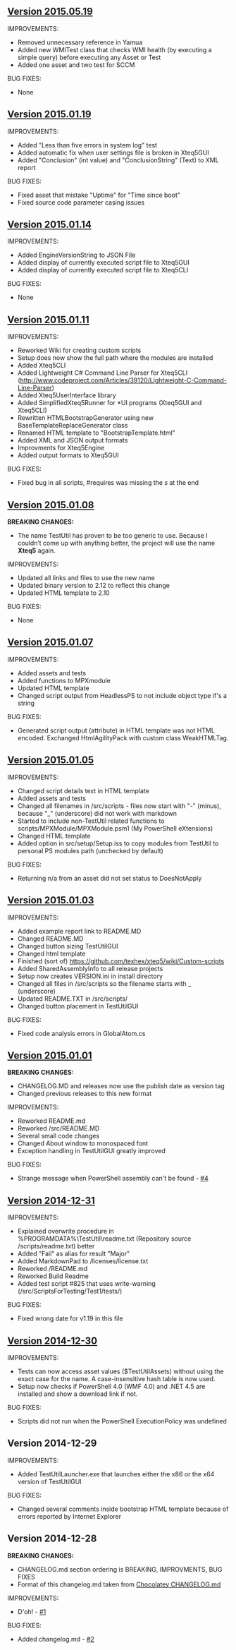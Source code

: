 ## [Version 2015.05.19](https://github.com/texhex/xteq5/releases/tag/v2015.05.19)

IMPROVEMENTS:

* Removed unnecessary reference in Yamua
* Added new WMITest class that checks WMI health (by executing a simple query) before executing any Asset or Test 
* Added one asset and two test for SCCM

BUG FIXES:

* None

## [Version 2015.01.19](https://github.com/texhex/xteq5/releases/tag/v2015.01.19)

IMPROVEMENTS:

* Added "Less than five errors in system log" test
* Added automatic fix when user settings file is broken in Xteq5GUI
* Added "Conclusion" (int value) and "ConclusionString" (Text) to XML report

BUG FIXES:

* Fixed asset that mistake "Uptime" for "Time since boot"
* Fixed source code parameter casing issues

## [Version 2015.01.14](https://github.com/texhex/xteq5/releases/tag/v2015.01.14)

IMPROVEMENTS:

* Added EngineVersionString to JSON File
* Added display of currently executed script file to Xteq5GUI
* Added display of currently executed script file to Xteq5CLI 

BUG FIXES:

* None

## [Version 2015.01.11](https://github.com/texhex/xteq5/releases/tag/v2015.01.11)

IMPROVEMENTS:

* Reworked Wiki for creating custom scripts
* Setup does now show the full path where the modules are installed
* Added Xteq5CLI
* Added Lightweight C# Command Line Parser for Xteq5CLI (http://www.codeproject.com/Articles/39120/Lightweight-C-Command-Line-Parser)
* Added Xteq5UserInterface library
* Added SimplifiedXteq5Runner for *UI programs (Xteq5GUI and Xteq5CLI)
* Rewritten HTMLBootstrapGenerator using new BaseTemplateReplaceGenerator class
* Renamed HTML template to "BootstrapTemplate.html"
* Added XML and JSON output formats
* Improvments for Xteq5Engine
* Added output formats to Xteq5GUI

BUG FIXES:

* Fixed bug in all scripts, #requires was missing the _s_ at the end

## [Version 2015.01.08](https://github.com/texhex/xteq5/releases/tag/v2015.01.08)

**BREAKING CHANGES:**

* The name TestUtil has proven to be too generic to use. Because I couldn’t come up with anything better, the project will use the name **Xteq5** again.  

IMPROVEMENTS:

* Updated all links and files to use the new name
* Updated binary version to 2.12 to reflect this change
* Updated HTML template to 2.10  

BUG FIXES:

* None

## [Version 2015.01.07](https://github.com/texhex/xteq5/releases/tag/v2015.01.07) 

IMPROVEMENTS:

 * Added assets and tests
 * Added functions to MPXmodule
 * Updated HTML template
 * Changed script output from HeadlessPS to not include object type if's a string
 
BUG FIXES:

 * Generated script output (attribute) in HTML template was not HTML encoded. Exchanged HtmlAgilityPack with custom class WeakHTMLTag.
  
## [Version 2015.01.05](https://github.com/texhex/xteq5/releases/tag/v2015.01.05) 

IMPROVEMENTS:

 * Changed script details text in HTML template
 * Added assets and tests
 * Changed all filenames in /src/scripts - files now start with "-" (minus), because "_" (underscore) did not work with markdown
 * Started to include non-TestUtil related functions to scripts/MPXModule/MPXModule.psm1 (My PowerShell eXtensions)
 * Changed HTML template
 * Added option in src/setup/Setup.iss to copy modules from TestUtil to personal PS modules path (unchecked by default)
 
BUG FIXES:

 * Returning n/a from an asset did not set status to DoesNotApply
 
## [Version 2015.01.03](https://github.com/texhex/xteq5/releases/tag/v2015.01.03) 

IMPROVEMENTS:

 * Added example report link to README.MD
 * Changed README.MD
 * Changed button sizing TestUtilGUI
 * Changed html template
 * Finished (sort of) https://github.com/texhex/xteq5/wiki/Custom-scripts
 * Added SharedAssemblyInfo to all release projects
 * Setup now creates VERSION.ini in install directory
 * Changed all files in /src/scripts so the filename starts with _ (underscore)
 * Updated README.TXT in /src/scripts/ 
 * Changed button placement in TestUtilGUI
 
BUG FIXES:

 * Fixed code analysis errors in GlobalAtom.cs

## [Version 2015.01.01](https://github.com/texhex/xteq5/releases/tag/v2015.01.01) 

**BREAKING CHANGES:**

* CHANGELOG.MD and releases now use the publish date as version tag 
* Changed previous releases to this new format  

IMPROVEMENTS:

 * Reworked README.md
 * Reworked /src/README.MD 
 * Several small code changes
 * Changed About window to monospaced font
 * Exception handling in TestUtilGUI greatly improved     
 
BUG FIXES:

 * Strange message when PowerShell assembly can't be found - [#4](https://github.com/texhex/xteq5/issues/4)

## [Version 2014-12-31](https://github.com/texhex/xteq5/releases/tag/v1.20) 

IMPROVEMENTS:

 * Explained overwrite procedure in %PROGRAMDATA%\TestUtil\readme.txt (Repository source /scripts/readme.txt) better
 * Added "Fail" as alias for result "Major"
 * Added MarkdownPad to /licenses/license.txt
 * Reworked /README.md
 * Reworked Build Readme
 * Added test script #825 that uses write-warning (/src/ScriptsForTesting/Test1/tests/)
 
BUG FIXES:

 * Fixed wrong date for v1.19 in this file

## [Version 2014-12-30](https://github.com/texhex/xteq5/releases/tag/v1.19)

IMPROVEMENTS:

 * Tests can now access asset values ($TestUtilAssets) without using the exact case for the name. A case-insensitive hash table is now used.
 * Setup now checks if PowerShell 4.0 (WMF 4.0) and .NET 4.5 are installed and show a download link if not. 
 
BUG FIXES:

 * Scripts did not run when the PowerShell ExecutionPolicy was undefined
 
## <a name="1.15">Version 2014-12-29</a>

IMPROVEMENTS:

 * Added TestUtilLauncher.exe that launches either the x86 or the x64 version of TestUtilGUI
 
BUG FIXES:

 * Changed several comments inside bootstrap HTML template because of errors reported by Internet Explorer
 
## <a name="1.14">Version 2014-12-28</a>

**BREAKING CHANGES:**

 * CHANGELOG.md section ordering is BREAKING, IMPROVMENTS, BUG FIXES
 * Format of this changelog.md taken from [Chocolatey CHANGELOG.md](https://github.com/chocolatey/chocolatey/blob/master/CHANGELOG.md)
 
IMPROVEMENTS:

 * D'oh! - [#1](https://github.com/texhex/xteq5/issues/1)
  
BUG FIXES:

 * Added changelog.md - [#2](https://github.com/texhex/xteq5/issues/2)
 
 